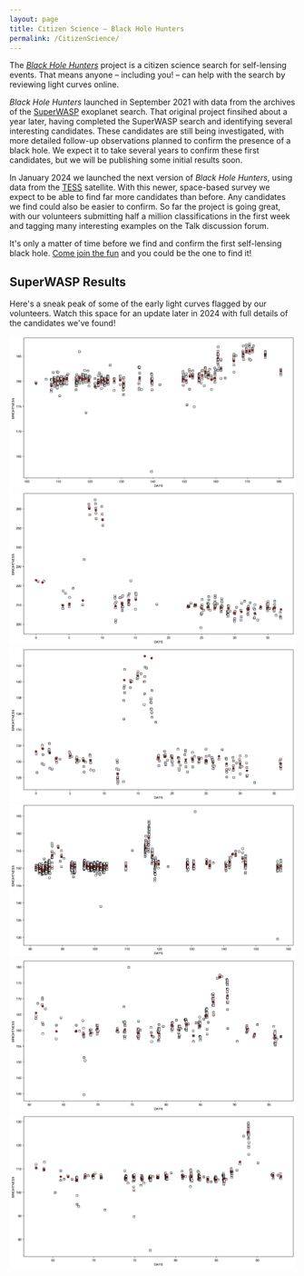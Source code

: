 ```yaml
---
layout: page
title: Citizen Science – Black Hole Hunters
permalink: /CitizenScience/
---
```


The _[Black Hole Hunters](https://www.zooniverse.org/projects/hughdickinson/superwasp-black-hole-hunters)_ project is a citizen science search for self-lensing events. That means anyone – including you! – can help with the search by reviewing light curves online.

_Black Hole Hunters_ launched in September 2021 with data from the archives of the [SuperWASP](https://www.superwasp.org/) exoplanet search. That original project finsihed about a year later, having completed the SuperWASP search and identifying several interesting candidates. These candidates are still being investigated, with more detailed follow-up observations planned to confirm the presence of a black hole. We expect it to take several years to confirm these first candidates, but we will be publishing some initial results soon.

In January 2024 we launched the next version of _Black Hole Hunters_, using data from the [TESS](https://tess.mit.edu) satellite. With this newer, space-based survey we expect to be able to find far more candidates than before. Any candidates we find could also be easier to confirm. So far the project is going great, with our volunteers submitting half a million classifications in the first week and tagging many interesting examples on the Talk discussion forum.

It's only a matter of time before we find and confirm the first self-lensing black hole. [Come join the fun](https://www.zooniverse.org/projects/hughdickinson/superwasp-black-hole-hunters) and you could be the one to find it!

## SuperWASP Results

Here's a sneak peak of some of the early light curves flagged by our volunteers. Watch this space for an update later in 2024 with full details of the candidates we've found!

![SL1](/assets/images/S1.jpg)
![SL2](/assets/images/SL2.jpg)
![SL3](/assets/images/SL3.jpg)
![SL4](/assets/images/SL4.jpg)
![SL5](/assets/images/SL5.jpg)
![SL6](/assets/images/SL6.jpg)

